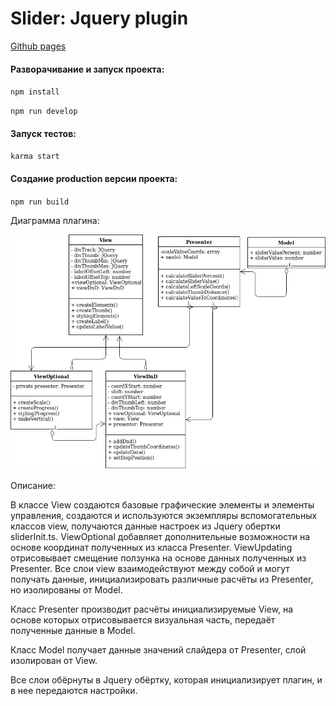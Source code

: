 # Slider: Jquery plugin

[Github pages](https://dindeni.github.io/slider)

#### Разворачивание и запуск проекта:<br>

`npm install`

`npm run develop`

#### Запуск тестов:<br>

`karma start`

#### Создание production версии проекта:

`npm run build`

Диаграмма плагина:

![link](./uml.jpg)

Описание:  

В классе View создаются базовые графические элементы и элементы управления,
   создаются и используются экземпляры вспомогательных классов view, получаются данные
    настроек из Jquery обертки sliderInit.ts. ViewOptional добавляет дополнительные
     возможности на основе координат полученных из класса Presenter. ViewUpdating
      отрисовывает смещение ползунка на основе данных полученных из Presenter. 
      Все слои view взаимодействуют между собой и могут получать данные,
       инициализировать различные расчёты из Presenter, но изолированы от Model.  

Класс Presenter производит расчёты инициализируемые View, на основе которых
 отрисовывается визуальная часть, передаёт полученные данные в Model.  

Класс Model получает данные значений слайдера от Presenter, слой изолирован от View.

Все слои обёрнуты в Jquery обёртку, которая инициализирует плагин, и в нее передаются настройки. 
